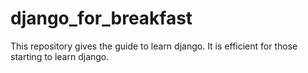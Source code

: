 # django_for_breakfast
This repository gives the guide to learn django. It is efficient for those starting to learn django. 
